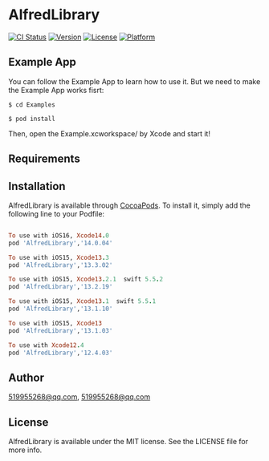 # AlfredLibrary

[![CI Status](https://img.shields.io/travis/519955268@qq.com/AlfredLibrary.svg?style=flat)](https://travis-ci.org/519955268@qq.com/AlfredLibrary)
[![Version](https://img.shields.io/cocoapods/v/AlfredLibrary.svg?style=flat)](https://cocoapods.org/pods/AlfredLibrary)
[![License](https://img.shields.io/cocoapods/l/AlfredLibrary.svg?style=flat)](https://cocoapods.org/pods/AlfredLibrary)
[![Platform](https://img.shields.io/cocoapods/p/AlfredLibrary.svg?style=flat)](https://cocoapods.org/pods/AlfredLibrary)

## Example App

You can follow the Example App to learn how to use it. But we need to make the Example App works fisrt:
```
$ cd Examples

$ pod install

```
Then, open the Example.xcworkspace/ by Xcode and start it!

## Requirements

## Installation

AlfredLibrary is available through [CocoaPods](https://cocoapods.org). To install
it, simply add the following line to your Podfile:

```ruby

To use with iOS16, Xcode14.0
pod 'AlfredLibrary','14.0.04'

To use with iOS15, Xcode13.3
pod 'AlfredLibrary','13.3.02'

To use with iOS15, Xcode13.2.1  swift 5.5.2
pod 'AlfredLibrary','13.2.19'

To use with iOS15, Xcode13.1  swift 5.5.1
pod 'AlfredLibrary','13.1.10'

To use with iOS15, Xcode13
pod 'AlfredLibrary','13.1.03'

To use with Xcode12.4
pod 'AlfredLibrary','12.4.03'

```


## Author

519955268@qq.com, 519955268@qq.com

## License

AlfredLibrary is available under the MIT license. See the LICENSE file for more info.
